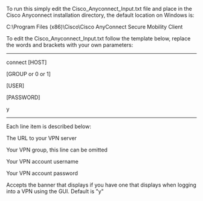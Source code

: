 To run this simply edit the Cisco_Anyconnect_Input.txt file and place in the Cisco Anyconnect installation directory, the default location on Windows is:

C:\Program Files (x86)\Cisco\Cisco AnyConnect Secure Mobility Client

To edit the Cisco_Anyconnect_Input.txt follow the template below, replace the words and brackets with your own parameters:

----

connect [HOST]

[GROUP or 0 or 1]

[USER]

[PASSWORD]

y

----
Each line item is described below:

The URL to your VPN server

Your VPN group, this line can be omitted

Your VPN account username

Your VPN account password

Accepts the banner that displays if you have one that displays when logging into a VPN using the GUI. Default is "y"
